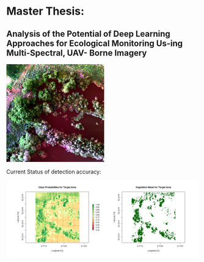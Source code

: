 # Master Thesis: 
## Analysis of the Potential of Deep Learning Approaches for Ecological Monitoring Us-ing Multi-Spectral, UAV- Borne Imagery

<img src="target_tiny.png" width="256" height="256">

Current Status of detection accuracy:

![Current Status](current_status.png)
